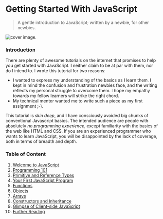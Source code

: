 # Getting Started With JavaScript 
> A gentle introduction to JavaScript; written by a newbie, for other newbies.           

![cover image](https://github.com/datasouvik/getting_started_with_javascript/blob/master/Assets/download.png).    


### Introduction
There are plenty of awesome tutorials on the internet that promises to help you get started with JavaScript. I neither claim to be at par with them, nor do I intend to. I wrote this tutorial for two reasons:
  - I wanted to express my understanding of the basics as I learn them. I kept in mind the confusion and frustration newbies face, and the writing reflects my personal struggle to overcome them. I hope my empathy towards my fellow learners will strike the right chord.
  - My technical mentor wanted me to write such a piece as my first assignment ;-).

This tutorial is _skin deep_, and I have consciously avoided big chunks of conventional Javascript basics. The intended audience are people with absolutely _no programming experience_, except familiarity with the basics of the web like HTML and CSS. If you are an experienced programmer who wants to learn JavaScript, you will be disappointed by the lack of coverage, both in terms of breadth and depth.     

### Table of Content
  1. [Welcome to JavaScript](https://github.com/datasouvik/getting_started_with_javascript/blob/master/Chapters/1_welcome_to_javascript.md)
  2. [Programming 101](https://github.com/datasouvik/getting_started_with_javascript/blob/master/Chapters/2_programming101.md)
  3. [Primitive and Reference Types](https://github.com/datasouvik/getting_started_with_javascript/blob/master/Chapters/3_primitive_and_reference_types.md)
  4. [Your First JavaScript Program](https://github.com/datasouvik/getting_started_with_javascript/blob/master/Chapters/4_your_first_javascript_program.md)
  5. [Functions](https://github.com/datasouvik/getting_started_with_javascript/blob/master/Chapters/5_functions.md)
  6. [Objects](https://github.com/datasouvik/getting_started_with_javascript/blob/master/Chapters/6_objects.md)
  7. [Arrays](https://github.com/datasouvik/getting_started_with_javascript/blob/master/Chapters/7_arrays.md)
  8. [Constructors and Inheritance](https://github.com/datasouvik/getting_started_with_javascript/blob/master/Chapters/8_constructors_and_inheritance.md)
  9. [Glimpse of Client-side JavaScript](https://github.com/datasouvik/getting_started_with_javascript/blob/master/Chapters/9_glimpse_of_clientside_javascript.md)
  10. [Further Reading](https://github.com/datasouvik/getting_started_with_javascript/blob/master/Chapters/10_further_reading.md)

